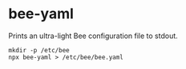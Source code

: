 # bee-yaml

Prints an ultra-light Bee configuration file to stdout.

```
mkdir -p /etc/bee
npx bee-yaml > /etc/bee/bee.yaml
```
